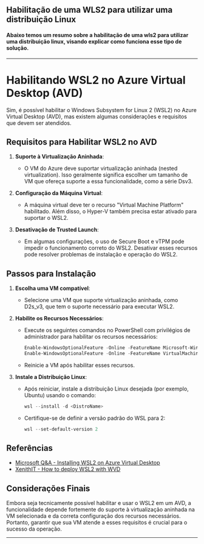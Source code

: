 ## Habilitação de uma WLS2 para utilizar uma distribuição Linux

#### Abaixo temos um resumo sobre a habilitação de uma wls2 para utilizar uma distribuição linux, visando explicar como funciona esse tipo de solução.

---

# Habilitando WSL2 no Azure Virtual Desktop (AVD)

Sim, é possível habilitar o Windows Subsystem for Linux 2 (WSL2) no Azure Virtual Desktop (AVD), mas existem algumas considerações e requisitos que devem ser atendidos.

## Requisitos para Habilitar WSL2 no AVD

1. **Suporte à Virtualização Aninhada**:
   - O VM do Azure deve suportar virtualização aninhada (nested virtualization). Isso geralmente significa escolher um tamanho de VM que ofereça suporte a essa funcionalidade, como a série Dsv3.
   
2. **Configuração da Máquina Virtual**:
   - A máquina virtual deve ter o recurso "Virtual Machine Platform" habilitado. Além disso, o Hyper-V também precisa estar ativado para suportar o WSL2.
   
3. **Desativação de Trusted Launch**:
   - Em algumas configurações, o uso de Secure Boot e vTPM pode impedir o funcionamento correto do WSL2. Desativar esses recursos pode resolver problemas de instalação e operação do WSL2.

## Passos para Instalação

1. **Escolha uma VM compatível**:
   - Selecione uma VM que suporte virtualização aninhada, como D2s_v3, que tem o suporte necessário para executar WSL2.

2. **Habilite os Recursos Necessários**:
   - Execute os seguintes comandos no PowerShell com privilégios de administrador para habilitar os recursos necessários:
     ```powershell
     Enable-WindowsOptionalFeature -Online -FeatureName Microsoft-Windows-Subsystem-Linux
     Enable-WindowsOptionalFeature -Online -FeatureName VirtualMachinePlatform
     ```
   - Reinicie a VM após habilitar esses recursos.

3. **Instale a Distribuição Linux**:
   - Após reiniciar, instale a distribuição Linux desejada (por exemplo, Ubuntu) usando o comando:
     ```powershell
     wsl --install -d <DistroName>
     ```
   - Certifique-se de definir a versão padrão do WSL para 2:
     ```powershell
     wsl --set-default-version 2
     ```

## Referências

- [Microsoft Q&A - Installing WSL2 on Azure Virtual Desktop](https://learn.microsoft.com/en-us/answers/questions/1150896/wsl2-issue-on-windows-11-azure-virtual-machine)
- [XenithIT - How to deploy WSL2 with WVD](https://xenithit.blogspot.com/2020/07/how-to-deploy-linux-in-wvd-when-you.html)

## Considerações Finais

Embora seja tecnicamente possível habilitar e usar o WSL2 em um AVD, a funcionalidade depende fortemente do suporte à virtualização aninhada na VM selecionada e da correta configuração dos recursos necessários. Portanto, garantir que sua VM atende a esses requisitos é crucial para o sucesso da operação.

---
